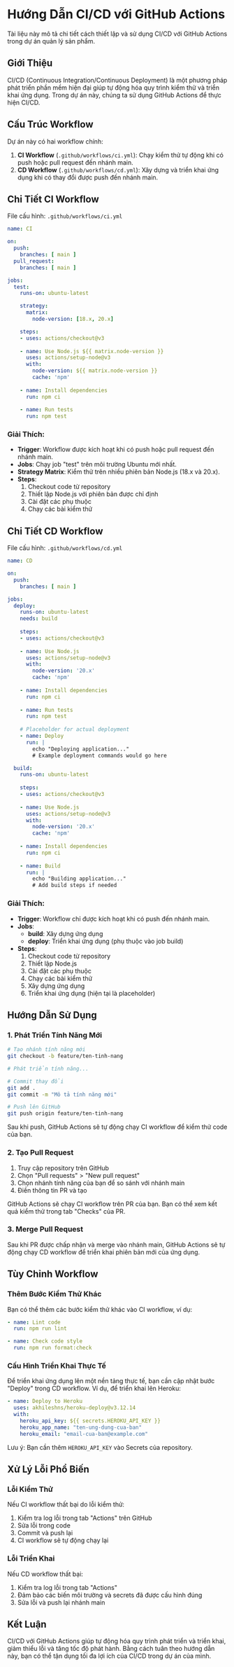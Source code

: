 # Hướng Dẫn CI/CD với GitHub Actions

Tài liệu này mô tả chi tiết cách thiết lập và sử dụng CI/CD với GitHub Actions trong dự án quản lý sản phẩm.

## Giới Thiệu

CI/CD (Continuous Integration/Continuous Deployment) là một phương pháp phát triển phần mềm hiện đại giúp tự động hóa quy trình kiểm thử và triển khai ứng dụng. Trong dự án này, chúng ta sử dụng GitHub Actions để thực hiện CI/CD.

## Cấu Trúc Workflow

Dự án này có hai workflow chính:

1. **CI Workflow** (`.github/workflows/ci.yml`): Chạy kiểm thử tự động khi có push hoặc pull request đến nhánh main.
2. **CD Workflow** (`.github/workflows/cd.yml`): Xây dựng và triển khai ứng dụng khi có thay đổi được push đến nhánh main.

## Chi Tiết CI Workflow

File cấu hình: `.github/workflows/ci.yml`

```yaml
name: CI

on:
  push:
    branches: [ main ]
  pull_request:
    branches: [ main ]

jobs:
  test:
    runs-on: ubuntu-latest

    strategy:
      matrix:
        node-version: [18.x, 20.x]

    steps:
    - uses: actions/checkout@v3
    
    - name: Use Node.js ${{ matrix.node-version }}
      uses: actions/setup-node@v3
      with:
        node-version: ${{ matrix.node-version }}
        cache: 'npm'
    
    - name: Install dependencies
      run: npm ci
    
    - name: Run tests
      run: npm test
```

### Giải Thích:

- **Trigger**: Workflow được kích hoạt khi có push hoặc pull request đến nhánh main.
- **Jobs**: Chạy job "test" trên môi trường Ubuntu mới nhất.
- **Strategy Matrix**: Kiểm thử trên nhiều phiên bản Node.js (18.x và 20.x).
- **Steps**:
  1. Checkout code từ repository
  2. Thiết lập Node.js với phiên bản được chỉ định
  3. Cài đặt các phụ thuộc
  4. Chạy các bài kiểm thử

## Chi Tiết CD Workflow

File cấu hình: `.github/workflows/cd.yml`

```yaml
name: CD

on:
  push:
    branches: [ main ]

jobs:
  deploy:
    runs-on: ubuntu-latest
    needs: build
    
    steps:
    - uses: actions/checkout@v3
    
    - name: Use Node.js
      uses: actions/setup-node@v3
      with:
        node-version: '20.x'
        cache: 'npm'
    
    - name: Install dependencies
      run: npm ci
    
    - name: Run tests
      run: npm test
    
    # Placeholder for actual deployment
    - name: Deploy
      run: |
        echo "Deploying application..."
        # Example deployment commands would go here

  build:
    runs-on: ubuntu-latest
    
    steps:
    - uses: actions/checkout@v3
    
    - name: Use Node.js
      uses: actions/setup-node@v3
      with:
        node-version: '20.x'
        cache: 'npm'
    
    - name: Install dependencies
      run: npm ci
    
    - name: Build
      run: |
        echo "Building application..."
        # Add build steps if needed
```

### Giải Thích:

- **Trigger**: Workflow chỉ được kích hoạt khi có push đến nhánh main.
- **Jobs**:
  - **build**: Xây dựng ứng dụng
  - **deploy**: Triển khai ứng dụng (phụ thuộc vào job build)
- **Steps**:
  1. Checkout code từ repository
  2. Thiết lập Node.js
  3. Cài đặt các phụ thuộc
  4. Chạy các bài kiểm thử
  5. Xây dựng ứng dụng
  6. Triển khai ứng dụng (hiện tại là placeholder)

## Hướng Dẫn Sử Dụng

### 1. Phát Triển Tính Năng Mới

```bash
# Tạo nhánh tính năng mới
git checkout -b feature/ten-tinh-nang

# Phát triển tính năng...

# Commit thay đổi
git add .
git commit -m "Mô tả tính năng mới"

# Push lên GitHub
git push origin feature/ten-tinh-nang
```

Sau khi push, GitHub Actions sẽ tự động chạy CI workflow để kiểm thử code của bạn.

### 2. Tạo Pull Request

1. Truy cập repository trên GitHub
2. Chọn "Pull requests" > "New pull request"
3. Chọn nhánh tính năng của bạn để so sánh với nhánh main
4. Điền thông tin PR và tạo

GitHub Actions sẽ chạy CI workflow trên PR của bạn. Bạn có thể xem kết quả kiểm thử trong tab "Checks" của PR.

### 3. Merge Pull Request

Sau khi PR được chấp nhận và merge vào nhánh main, GitHub Actions sẽ tự động chạy CD workflow để triển khai phiên bản mới của ứng dụng.

## Tùy Chỉnh Workflow

### Thêm Bước Kiểm Thử Khác

Bạn có thể thêm các bước kiểm thử khác vào CI workflow, ví dụ:

```yaml
- name: Lint code
  run: npm run lint

- name: Check code style
  run: npm run format:check
```

### Cấu Hình Triển Khai Thực Tế

Để triển khai ứng dụng lên một nền tảng thực tế, bạn cần cập nhật bước "Deploy" trong CD workflow. Ví dụ, để triển khai lên Heroku:

```yaml
- name: Deploy to Heroku
  uses: akhileshns/heroku-deploy@v3.12.14
  with:
    heroku_api_key: ${{ secrets.HEROKU_API_KEY }}
    heroku_app_name: "ten-ung-dung-cua-ban"
    heroku_email: "email-cua-ban@example.com"
```

Lưu ý: Bạn cần thêm `HEROKU_API_KEY` vào Secrets của repository.

## Xử Lý Lỗi Phổ Biến

### Lỗi Kiểm Thử

Nếu CI workflow thất bại do lỗi kiểm thử:

1. Kiểm tra log lỗi trong tab "Actions" trên GitHub
2. Sửa lỗi trong code
3. Commit và push lại
4. CI workflow sẽ tự động chạy lại

### Lỗi Triển Khai

Nếu CD workflow thất bại:

1. Kiểm tra log lỗi trong tab "Actions"
2. Đảm bảo các biến môi trường và secrets đã được cấu hình đúng
3. Sửa lỗi và push lại nhánh main

## Kết Luận

CI/CD với GitHub Actions giúp tự động hóa quy trình phát triển và triển khai, giảm thiểu lỗi và tăng tốc độ phát hành. Bằng cách tuân theo hướng dẫn này, bạn có thể tận dụng tối đa lợi ích của CI/CD trong dự án của mình.
